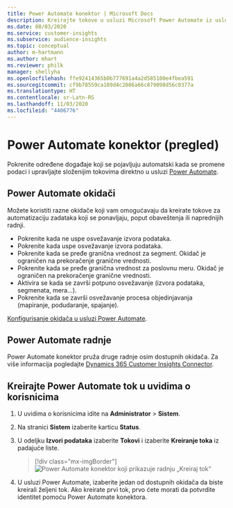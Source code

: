 ```yaml
---
title: Power Automate konektor | Microsoft Docs
description: Kreirajte tokove u usluzi Microsoft Power Automate iz usluge Dynamics 365 Customer Insights.
ms.date: 08/03/2020
ms.service: customer-insights
ms.subservice: audience-insights
ms.topic: conceptual
author: m-hartmann
ms.author: mhart
ms.reviewer: philk
manager: shellyha
ms.openlocfilehash: ffe92414365b0b777691a4a2d585100e4fbea591
ms.sourcegitcommit: cf9b78559ca189d4c2086a66c879098d56c0377a
ms.translationtype: HT
ms.contentlocale: sr-Latn-RS
ms.lasthandoff: 11/03/2020
ms.locfileid: "4406776"
---
```

# <a name="power-automate-connector-preview"></a>Power Automate konektor (pregled)

Pokrenite određene događaje koji se pojavljuju automatski kada se promene podaci i upravljajte složenijim tokovima direktno u usluzi [Power Automate](https://flow.microsoft.com/).

## <a name="power-automate-triggers"></a>Power Automate okidači

Možete koristiti razne okidače koji vam omogućavaju da kreirate tokove za automatizaciju zadataka koji se ponavljaju, poput obaveštenja ili naprednijih radnji. 

- Pokrenite kada ne uspe osvežavanje izvora podataka. 
- Pokrenite kada uspe osvežavanje izvora podataka.
- Pokrenite kada se pređe granična vrednost za segment. Okidač je ograničen na prekoračenje granične vrednosti.
- Pokrenite kada se pređe granična vrednost za poslovnu meru. Okidač je ograničen na prekoračenje granične vrednosti.
- Aktivira se kada se završi potpuno osvežavanje (izvora podataka, segmenata, mera...).
- Pokrenite kada se završi osvežavanje procesa objedinjavanja (mapiranje, podudaranje, spajanje).

[Konfigurisanje okidača u usluzi Power Automate](https://flow.microsoft.com/connectors/shared_customerinsights/dynamics-365-customer-insights-connector/).

## <a name="power-automate-actions"></a>Power Automate radnje
Power Automate konektor pruža druge radnje osim dostupnih okidača. Za više informacija pogledajte [Dynamics 365 Customer Insights Connector](https://docs.microsoft.com/connectors/customerinsights/).

## <a name="create-a-power-automate-flow-in-audience-insights"></a>Kreirajte Power Automate tok u uvidima o korisnicima

1. U uvidima o korisnicima idite na **Administrator** > **Sistem**.

1. Na stranici **Sistem** izaberite karticu **Status**.

1. U odeljku **Izvori podataka** izaberite **Tokovi** i izaberite **Kreiranje toka** iz padajuće liste.
   > [!div class="mx-imgBorder"]
   > ![Power Automate konektor koji prikazuje radnju „Kreiraj tok“](media/power-automate-connector-create-flow.png "Power Automate konektor koji prikazuje radnju „Kreiraj tok“")

1. U usluzi Power Automate, izaberite jedan od dostupnih okidača da biste kreirali željeni tok. Ako kreirate prvi tok, prvo ćete morati da potvrdite identitet pomoću Power Automate konektora.
